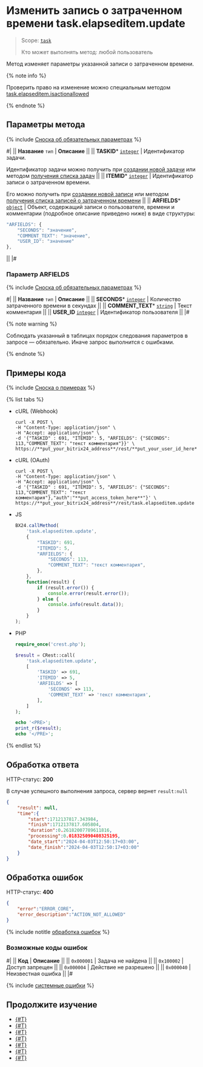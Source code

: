 # Изменить запись о затраченном времени task.elapseditem.update

> Scope: [`task`](../../scopes/permissions.md)
>
> Кто может выполнять метод: любой пользователь

Метод изменяет параметры указанной записи о затраченном времени.

{% note info %}

Проверить право на изменение можно специальным методом [task.elapseditem.isactionallowed](./task-elapsed-item-is-action-allowed.md)

{% endnote %}

## Параметры метода

{% include [Сноска об обязательных параметрах](../../../_includes/required.md) %}

#|
|| **Название**
`тип` | **Описание** ||
|| **TASKID***
[`integer`](../../data-types.md) | Идентификатор задачи.

Идентификатор задачи можно получить при [создании новой задачи](../tasks-task-add.md) или методом [получения списка задач](../tasks-task-list.md) ||
|| **ITEMID***
[`integer`](../../data-types.md) | Идентификатор записи о затраченном времени.

Его можно получить при [создании новой записи](./task-elapsed-item-add.md) или методом [получения списка записей о затраченном времени](./task-elapsed-item-get-list.md) ||
|| **ARFIELDS***
[`object`](../../data-types.md) | Объект, содержащий записи о пользователе, времени и комментарии (подробное описание приведено ниже) в виде структуры:

```js
"ARFIELDS": {
    "SECONDS": "значение", 
    "COMMENT_TEXT": "значение",
    "USER_ID": "значение"
},
```

 ||
|#

### Параметр ARFIELDS

{% include [Сноска об обязательных параметрах](../../../_includes/required.md) %}

#|
|| **Название**
`тип` | **Описание** ||
|| **SECONDS***
[`integer`](../../data-types.md) | Количество затраченного времени в секундах ||
|| **COMMENT_TEXT***
[`string`](../../data-types.md) | Текст комментария ||
|| **USER_ID**
[`integer`](../../data-types.md) | Идентификатор пользователя ||
|#

{% note warning %}

Соблюдать указанный в таблицах порядок следования параметров в запросе — обязательно. Иначе запрос выполнится с ошибками.

{% endnote %}

## Примеры кода

{% include [Сноска о примерах](../../../_includes/examples.md) %}

{% list tabs %}

- cURL (Webhook)

    ```http
    curl -X POST \
    -H "Content-Type: application/json" \
    -H "Accept: application/json" \
    -d '{"TASKID" : 691, "ITEMID": 5, "ARFIELDS": {"SECONDS": 113,"COMMENT_TEXT": "текст комментария"}}' \
    https://**put_your_bitrix24_address**/rest/**put_your_user_id_here**/**put_your_webbhook_here**/task.elapseditem.update
    ```

- cURL (OAuth)

    ```http
    curl -X POST \
    -H "Content-Type: application/json" \
    -H "Accept: application/json" \
    -d '{"TASKID" : 691, "ITEMID": 5, "ARFIELDS": {"SECONDS": 113,"COMMENT_TEXT": "текст комментария"},"auth":"**put_access_token_here**"}' \
    https://**put_your_bitrix24_address**/rest/task.elapseditem.update
    ```

- JS

    ```js
    BX24.callMethod(
        'task.elapseditem.update',
        {
            "TASKID": 691,
            "ITEMID": 5,
            "ARFIELDS": {
                "SECONDS": 113, 
                "COMMENT_TEXT": "текст комментария",
            },
        },
        function(result) {
            if (result.error()) {
                console.error(result.error());
            } else {
                console.info(result.data());
            }
        }
    );
    ```

- PHP

    ```php
    require_once('crest.php');

    $result = CRest::call(
        'task.elapseditem.update',
        [
            'TASKID' => 691,
            'ITEMID' => 5,
            'ARFIELDS' => [
                'SECONDS' => 113,
                'COMMENT_TEXT' => 'текст комментария',
            ],
        ]
    );

    echo '<PRE>';
    print_r($result);
    echo '</PRE>';
    ```

{% endlist %}

## Обработка ответа

HTTP-статус: **200**

В случае успешного выполнения запроса, сервер вернет `result:null`

```json
{
    "result": null,
    "time":{
        "start":1712137817.343984,
        "finish":1712137817.605804,
        "duration":0.26182007789611816,
        "processing":0.018325090408325195,
        "date_start":"2024-04-03T12:50:17+03:00",
        "date_finish":"2024-04-03T12:50:17+03:00"
    }
}
```

## Обработка ошибок

HTTP-статус: **400**

```json
{
    "error":"ERROR_CORE",
    "error_description":"ACTION_NOT_ALLOWED"
}
```

{% include notitle [обработка ошибок](../../../_includes/error-info.md) %}

### Возможные коды ошибок

#|
|| **Код** | **Описание** ||
|| `0x000001` | Задача не найдена ||
|| `0x100002` | Доступ запрещен ||
|| `0x000004` | Действие не разрешено ||
|| `0x000040` | Неизвестная ошибка ||
|#

{% include [системные ошибки](../../../_includes/system-errors.md) %}

## Продолжите изучение 

- [{#T}](./index.md)
- [{#T}](./task-elapsed-item-add.md)
- [{#T}](./task-elapsed-item-get.md)
- [{#T}](./task-elapsed-item-get-list.md)
- [{#T}](./task-elapsed-item-delete.md)
- [{#T}](./task-elapsed-item-is-action-allowed.md)
- [{#T}](./task-elapsed-item-get-manifest.md)